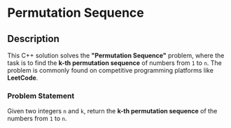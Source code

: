 # Permutation Sequence

## Description

This C++ solution solves the **"Permutation Sequence"** problem, where the task is to find the **k-th permutation sequence** of numbers from `1` to `n`. The problem is commonly found on competitive programming platforms like **LeetCode**.

### Problem Statement

Given two integers `n` and `k`, return the **k-th permutation sequence** of the numbers from `1` to `n`.

